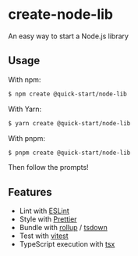 # create-node-lib

An easy way to start a Node.js library

## Usage

With npm:

```bash
$ npm create @quick-start/node-lib
```

With Yarn:

```bash
$ yarn create @quick-start/node-lib
```

With pnpm:

```bash
$ pnpm create @quick-start/node-lib
```

Then follow the prompts!

## Features

- Lint with [ESLint](https://eslint.org/)
- Style with [Prettier](https://prettier.io/)
- Bundle with [rollup](https://github.com/rollup/rollup) / [tsdown](https://github.com/rolldown/tsdown)
- Test with [vitest](https://vitest.dev/)
- TypeScript execution with [tsx](https://github.com/privatenumber/tsx)

